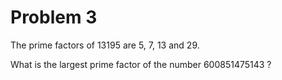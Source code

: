 # Problem 3 #

The prime factors of 13195 are 5, 7, 13 and 29.

What is the largest prime factor of the number 600851475143 ?
